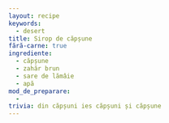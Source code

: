 ```yaml
---
layout: recipe
keywords:
  - desert
title: Sirop de căpșune
fără-carne: true
ingrediente:
  - căpșune
  - zahăr brun
  - sare de lămâie
  - apă
mod_de_preparare:
  -
trivia: din căpșuni ies căpșuni și căpșune
---
```

